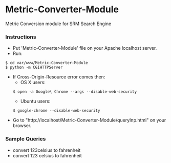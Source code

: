 # Metric-Converter-Module
Metric Conversion module for SRM Search Engine 

### Instructions
* Put 'Metric-Converter-Module' file on your Apache localhost server.
* Run:
```
$ cd var/www/Metric-Converter-Module
$ python -m CGIHTTPServer
```
* If Cross-Origin-Resource error comes then:
  - OS X users:
  ```
  $ open -a Google\ Chrome --args --disable-web-security
  ```
  - Ubuntu users:
  ```
  $ google-chrome --disable-web-security
  ```
* Go to "http://localhost/Metric-Converter-Module/queryInp.html" on your browser.

### Sample Queries
* convert 123celsius to fahrenheit
* convert 123 celsius to fahrenheit
